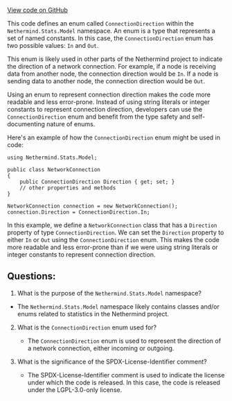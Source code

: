 [View code on GitHub](https://github.com/NethermindEth/nethermind/src/Nethermind/Nethermind.Network.Stats/Model/ConnectionDirection.cs)

This code defines an enum called `ConnectionDirection` within the `Nethermind.Stats.Model` namespace. An enum is a type that represents a set of named constants. In this case, the `ConnectionDirection` enum has two possible values: `In` and `Out`. 

This enum is likely used in other parts of the Nethermind project to indicate the direction of a network connection. For example, if a node is receiving data from another node, the connection direction would be `In`. If a node is sending data to another node, the connection direction would be `Out`. 

Using an enum to represent connection direction makes the code more readable and less error-prone. Instead of using string literals or integer constants to represent connection direction, developers can use the `ConnectionDirection` enum and benefit from the type safety and self-documenting nature of enums. 

Here's an example of how the `ConnectionDirection` enum might be used in code:

```
using Nethermind.Stats.Model;

public class NetworkConnection
{
    public ConnectionDirection Direction { get; set; }
    // other properties and methods
}

NetworkConnection connection = new NetworkConnection();
connection.Direction = ConnectionDirection.In;
```

In this example, we define a `NetworkConnection` class that has a `Direction` property of type `ConnectionDirection`. We can set the `Direction` property to either `In` or `Out` using the `ConnectionDirection` enum. This makes the code more readable and less error-prone than if we were using string literals or integer constants to represent connection direction.
## Questions: 
 1. What is the purpose of the `Nethermind.Stats.Model` namespace?
   - The `Nethermind.Stats.Model` namespace likely contains classes and/or enums related to statistics in the Nethermind project.

2. What is the `ConnectionDirection` enum used for?
   - The `ConnectionDirection` enum is used to represent the direction of a network connection, either incoming or outgoing.

3. What is the significance of the SPDX-License-Identifier comment?
   - The SPDX-License-Identifier comment is used to indicate the license under which the code is released. In this case, the code is released under the LGPL-3.0-only license.